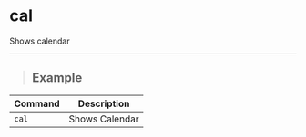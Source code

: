 # cal

Shows calendar

---

> ## **Example** 

| **Command**   | **Description**   |
| --------------|-------------------|
| `cal` | Shows Calendar |